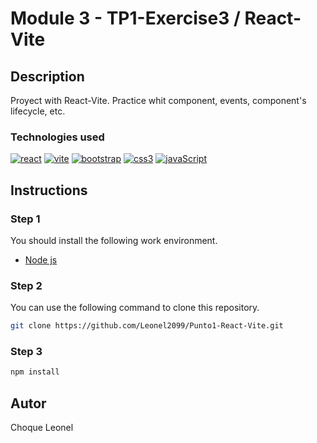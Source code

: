 # Module 3 - TP1-Exercise3 / React-Vite

## Description
Proyect with React-Vite. Practice whit component, events, component's lifecycle, etc.
### Technologies used
[![react][react]][react-url]
[![vite][vite]][vite-url]
[![bootstrap][bootstrap]][bootstrap-url]
[![css3][css3]][css3-url]
[![javaScript][javaScript]][javaScript-url]


## Instructions

### Step 1
You should install the following work environment.

* [Node js][nodejs-url]

### Step 2
You can use the following command to clone this repository.
```bash
git clone https://github.com/Leonel2099/Punto1-React-Vite.git
```
### Step 3
```bash
npm install 
```
## Autor

Choque Leonel

<!-- MARKDOWN LINKS & IMAGES -->
[nodejs-url]: https://nodejs.org/en

[react]:https://img.shields.io/badge/react-%2320232a.svg?style=for-the-badge&logo=react&logoColor=%2361DAFB
[react-url]: https://react.dev/

[bootstrap]:https://img.shields.io/badge/bootstrap-%238511FA.svg?style=for-the-badge&logo=bootstrap&logoColor=white
[bootstrap-url]:https://getbootstrap.com/

[css3]:https://img.shields.io/badge/css3-%231572B6.svg?style=for-the-badge&logo=css3&logoColor=white
[css3-url]:https://developer.mozilla.org/es/docs/Web/CSS

[javaScript]:https://img.shields.io/badge/javascript-%23323330.svg?style=for-the-badge&logo=javascript&logoColor=%23F7DF1E
[javaScript-url]:https://developer.mozilla.org/es/docs/Web/JavaScript

[vite]:https://img.shields.io/badge/vite-%23646CFF.svg?style=for-the-badge&logo=vite&logoColor=white
[vite-url]:https://vitejs.dev/
